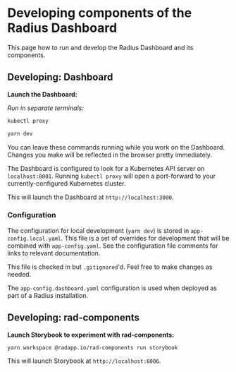 # Developing components of the Radius Dashboard

This page how to run and develop the Radius Dashboard and its components.

## Developing: Dashboard

**Launch the Dashboard:**

_Run in separate terminals:_

```bash
kubectl proxy
```

```bash
yarn dev
```

You can leave these commands running while you work on the Dashboard. Changes you make will be reflected in the browser pretty immediately.

The Dashboard is configured to look for a Kubernetes API server on `localhost:8001`. Running `kubectl proxy` will open a port-forward to your currently-configured Kubernetes cluster.

This will launch the Dashboard at `http://localhost:3000`.

### Configuration

The configuration for local development (`yarn dev`) is stored in `app-config.local.yaml`. This file is a set of overrides for development that will be combined with `app-config.yaml`. See the configuration file comments for links to relevant documentation.

This file is checked in but `.gitignored`'d. Feel free to make changes as needed.

The `app-config.dashboard.yaml` configuration is used when deployed as part of a Radius installation.

## Developing: rad-components

**Launch Storybook to experiment with rad-components:**

```bash
yarn workspace @radapp.io/rad-components run storybook
```

This will launch Storybook at `http://localhost:6006`.
